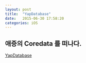 ```yaml
---
layout: post
title:  "YapDatabase"
date:   2015-06-30 17:58:20
categories: iOS
---
```


## 애증의 Coredata 를 떠나다.

[YapDatabase](https://medium.com/the-way-north/ditching-core-data-865c1bb5564c)
